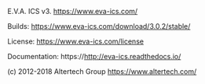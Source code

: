 E.V.A. ICS v3. https://www.eva-ics.com/

Builds: https://www.eva-ics.com/download/3.0.2/stable/

License: https://www.eva-ics.com/license

Documentation: https://http://eva-ics.readthedocs.io/

(c) 2012-2018 Altertech Group https://www.altertech.com/

